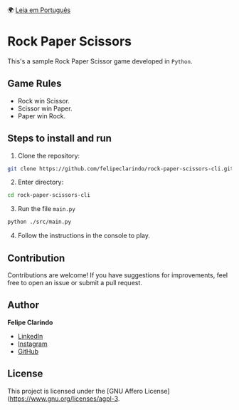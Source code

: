🌍 [Leia em Português](README.pt-BR.md)

# Rock Paper Scissors

This's a sample Rock Paper Scissor game developed in `Python`.

## Game Rules

- Rock win Scissor.
- Scissor win Paper.
- Paper win Rock.

## Steps to install and run

1. Clone the repository:

```bash
git clone https://github.com/felipeclarindo/rock-paper-scissors-cli.git
```

2. Enter directory:

```bash
cd rock-paper-scissors-cli
```

3. Run the file `main.py`

```bash
python ./src/main.py
```

4. Follow the instructions in the console to play.

## Contribution

Contributions are welcome! If you have suggestions for improvements, feel free to open an issue or submit a pull request.

## Author

**Felipe Clarindo**

- [LinkedIn](https://www.linkedin.com/in/felipeclarindo)
- [Instagram](https://www.instagram.com/lipethecoder)
- [GitHub](https://github.com/felipeclarindo)

## License

This project is licensed under the [GNU Affero License](<https://www.gnu.org/licenses/agpl-3>.
